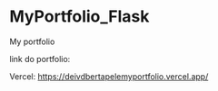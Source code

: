 # MyPortfolio_Flask
My portfolio

link do portfolio:


Vercel:
https://deivdbertapelemyportfolio.vercel.app/
